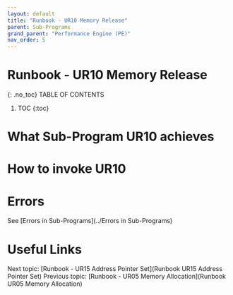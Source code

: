 ```yaml
---
layout: default
title: "Runbook - UR10 Memory Release"
parent: Sub-Programs
grand_parent: "Performance Engine (PE)"
nav_order: 5
---
```


# Runbook - UR10 Memory Release
{: .no_toc}
TABLE OF CONTENTS
1. TOC
{:toc}

# What Sub-Program UR10 achieves

# How to invoke UR10

# Errors
See [Errors in Sub-Programs](../Errors in Sub-Programs)


# Useful Links
Next topic: [Runbook - UR15 Address Pointer Set](Runbook UR15 Address Pointer Set)
Previous topic: [Runbook - UR05 Memory Allocation](Runbook UR05 Memory Allocation)
